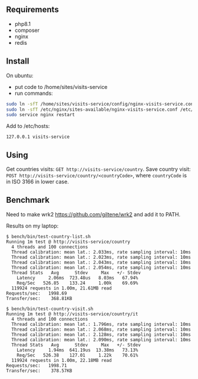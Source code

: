 ## Requirements
- php8.1
- composer
- nginx
- redis

## Install

On ubuntu:
- put code to /home/sites/visits-service
- run commands:
```sh
sudo ln -sfT /home/sites/visits-service/config/nginx-visits-service.conf /etc/nginx/sites-available/nginx-visits-service.conf
sudo ln -sfT /etc/nginx/sites-available/nginx-visits-service.conf /etc/nginx/sites-enabled/nginx-visits-service.conf
sudo service nginx restart
```

Add to /etc/hosts:
```text
127.0.0.1 visits-service
```

## Using

Get countries visits: `GET http://visits-service/country`.
Save country visit: `POST http://visits-service/country/<countryCode>`, where `countryCode` is in ISO 3166 in lower case.

## Benchmark

Need to make wrk2 https://github.com/giltene/wrk2 and add it to PATH.

Results on my laptop:
```text
$ bench/bin/test-country-list.sh
Running 1m test @ http://visits-service/country
  4 threads and 100 connections
  Thread calibration: mean lat.: 2.033ms, rate sampling interval: 10ms
  Thread calibration: mean lat.: 2.023ms, rate sampling interval: 10ms
  Thread calibration: mean lat.: 2.043ms, rate sampling interval: 10ms
  Thread calibration: mean lat.: 2.054ms, rate sampling interval: 10ms
  Thread Stats   Avg      Stdev     Max   +/- Stdev
    Latency     2.06ms  723.48us   8.03ms   67.94%
    Req/Sec   526.85    133.24     1.00k    69.69%
  119924 requests in 1.00m, 21.61MB read
Requests/sec:   1998.69
Transfer/sec:    368.81KB

$ bench/bin/test-country-visit.sh
Running 1m test @ http://visits-service/country/it
  4 threads and 100 connections
  Thread calibration: mean lat.: 1.796ms, rate sampling interval: 10ms
  Thread calibration: mean lat.: 2.068ms, rate sampling interval: 10ms
  Thread calibration: mean lat.: 2.128ms, rate sampling interval: 10ms
  Thread calibration: mean lat.: 2.090ms, rate sampling interval: 10ms
  Thread Stats   Avg      Stdev     Max   +/- Stdev
    Latency     1.94ms  641.19us  13.38ms   73.13%
    Req/Sec   526.38    127.01     1.22k    70.61%
  119924 requests in 1.00m, 22.18MB read
Requests/sec:   1998.71
Transfer/sec:    378.57KB

```
